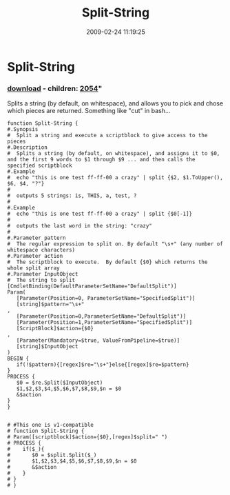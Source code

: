 ﻿---
pid:            895
parent:         0
children:       2054
poster:         Joel Bennett
title:          Split-String
date:           2009-02-24 11:19:25
format:         posh
---

# Split-String

### [download](895.ps1) - children: [2054](2054.md)"

Splits a string (by default, on whitespace), and allows you to pick and chose which pieces are returned. Something like "cut" in bash...

```posh
function Split-String {
#.Synopsis
#  Split a string and execute a scriptblock to give access to the pieces
#.Description
#  Splits a string (by default, on whitespace), and assigns it to $0, and the first 9 words to $1 through $9 ... and then calls the specified scriptblock
#.Example
#  echo "this is one test ff-ff-00 a crazy" | split {$2, $1.ToUpper(), $6, $4, "?"}
#
#  outputs 5 strings: is, THIS, a, test, ?  
#
#.Example
#  echo "this is one test ff-ff-00 a crazy" | split {$0[-1]}
#
#  outputs the last word in the string: "crazy"
#
#.Parameter pattern
#  The regular expression to split on. By default "\s+" (any number of whitespace characters)
#.Parameter action
#  The scriptblock to execute.  By default {$0} which returns the whole split array
#.Parameter InputObject
#  The string to split
[CmdletBinding(DefaultParameterSetName="DefaultSplit")]
Param(
   [Parameter(Position=0, ParameterSetName="SpecifiedSplit")]
   [string]$pattern="\s+"
,
   [Parameter(Position=0,ParameterSetName="DefaultSplit")]
   [Parameter(Position=1,ParameterSetName="SpecifiedSplit")]
   [ScriptBlock]$action={$0}
,
   [Parameter(Mandatory=$true, ValueFromPipeline=$true)]
   [string]$InputObject
)
BEGIN {
   if(!$pattern){[regex]$re="\s+"}else{[regex]$re=$pattern}
}
PROCESS {
   $0 = $re.Split($InputObject)
   $1,$2,$3,$4,$5,$6,$7,$8,$9,$n = $0
   &$action
}
}
   
 
# #This one is v1-compatible
# function Split-String {
# Param([scriptblock]$action={$0},[regex]$split=" ")
# PROCESS {
#    if($_){
#       $0 = $split.Split($_)
#       $1,$2,$3,$4,$5,$6,$7,$8,$9,$n = $0
#       &$action
#    }
# }
# }


 
 
 
 
 
 
 



```
